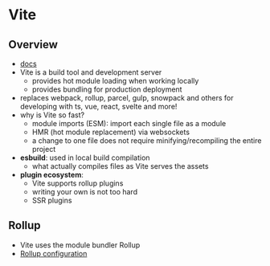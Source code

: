 # Vite

## Overview
* [docs](https://vitejs.dev/guide/)
* Vite is a build tool and development server
	*  provides hot module loading when working locally
	*  provides bundling for production deployment
* replaces webpack, rollup, parcel, gulp, snowpack and others for developing with ts, vue, react, svelte and more!
* why is Vite so fast?
	*  module imports (ESM): import each single file as a module
	*  HMR (hot module replacement) via websockets
	*  a change to one file does not require minifying/recompiling the entire project
* **esbuild**: used in local build compilation
	*  what actually compiles files as Vite serves the assets
* **plugin ecosystem**:
	*  Vite supports rollup plugins
	*  writing your own is not too hard
	*  SSR plugins


## Rollup
* Vite uses the module bundler Rollup
* [Rollup configuration](https://rollupjs.org/configuration-options)
